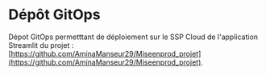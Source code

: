 # Dépôt GitOps
Dépot GitOps permetttant de déploiement sur le SSP Cloud de l'application Streamlit du projet : 
[https://github.com/AminaManseur29/Miseenprod_projet](https://github.com/AminaManseur29/Miseenprod_projet). 



